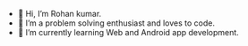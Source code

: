 - 👋 Hi, I’m Rohan kumar.
- 👀 I’m a problem solving enthusiast and loves to code.
- 🌱 I’m currently learning Web and Android app development.

<!---
candycoder21/candycoder21 is a ✨ special ✨ repository because its `README.md` (this file) appears on your GitHub profile.
You can click the Preview link to take a look at your changes.
--->
